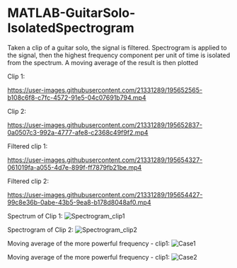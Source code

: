 # MATLAB-GuitarSolo-IsolatedSpectrogram
Taken a clip of a guitar solo, the signal is filtered. Spectrogram is applied to the signal, then the highest frequency component per unit of time is isolated from the spectrum. A moving average of the result is then plotted

Clip 1:

https://user-images.githubusercontent.com/21331289/195652565-b108c6f8-c7fc-4572-91e5-04c07691b794.mp4

Clip 2:

https://user-images.githubusercontent.com/21331289/195652837-0a0507c3-992a-4777-afe8-c2368c49f9f2.mp4



Filtered clip 1:

https://user-images.githubusercontent.com/21331289/195654327-061019fa-a055-4d7e-899f-ff7879fb21be.mp4

Filtered clip 2:

https://user-images.githubusercontent.com/21331289/195654427-99c8e36b-0abe-43b5-9ea8-b178d8048af0.mp4




Spectrum of Clip 1:
![Spectrogram_clip1](https://user-images.githubusercontent.com/21331289/195655384-384644ee-ba94-4324-b34f-545a09b509dd.jpg)


Spectrogram of Clip 2:
![Spectrogram_clip2](https://user-images.githubusercontent.com/21331289/195655437-08eb3a01-ca3f-4746-80f0-18e6f25a0cf8.jpg)




Moving average of the more powerful frequency - clip1:
![Case1](https://user-images.githubusercontent.com/21331289/195661215-95cfb943-5f63-4859-8933-35195f7ad0e7.jpg)


Moving average of the more powerful frequency - clip1:
![Case2](https://user-images.githubusercontent.com/21331289/195661335-2a18c4b7-494b-48b8-abee-5f4a9b64736c.jpg)



